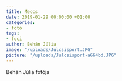 ```yaml
---
title: Meccs
date: 2019-01-29 00:00:00 +01:00
categories:
- fotó
tags:
- foci
author: Behán Júlia
image: "/uploads/Julcsisport.JPG"
picture: "/uploads/Julcsisport-a664bd.JPG"
---
```


Behán Júlia fotója